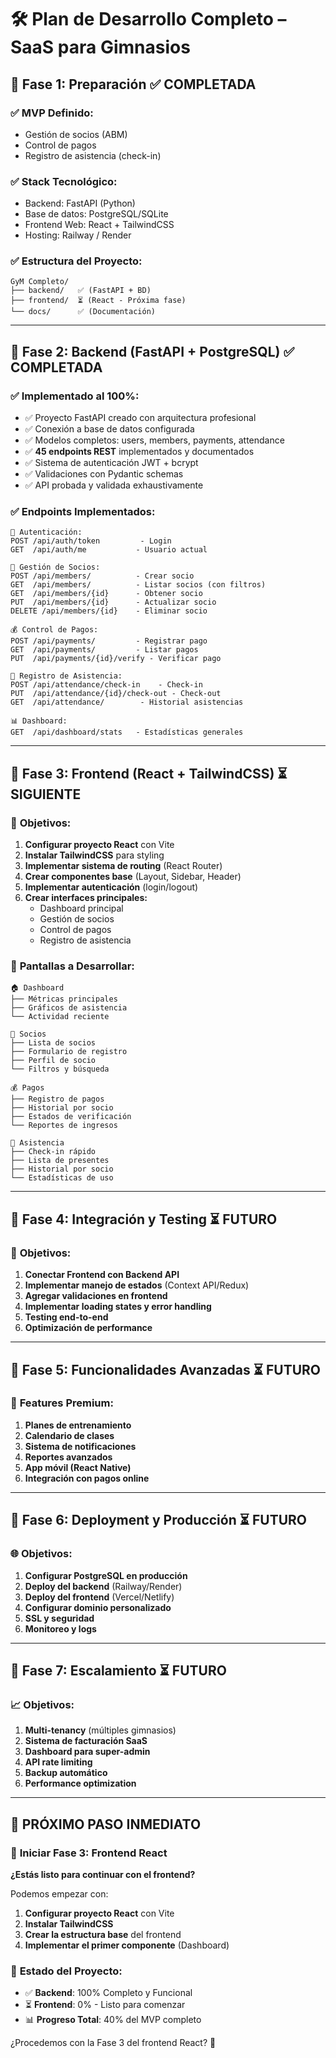 # 🛠️ Plan de Desarrollo Completo – SaaS para Gimnasios

## 🔹 Fase 1: Preparación ✅ COMPLETADA

### ✅ **MVP Definido:**
- Gestión de socios (ABM)
- Control de pagos  
- Registro de asistencia (check-in)

### ✅ **Stack Tecnológico:**
- Backend: FastAPI (Python)
- Base de datos: PostgreSQL/SQLite
- Frontend Web: React + TailwindCSS
- Hosting: Railway / Render

### ✅ **Estructura del Proyecto:**
```
GyM Completo/
├── backend/   ✅ (FastAPI + BD)
├── frontend/  ⏳ (React - Próxima fase)
└── docs/      ✅ (Documentación)
```

---

## 🔹 Fase 2: Backend (FastAPI + PostgreSQL) ✅ COMPLETADA

### ✅ **Implementado al 100%:**
- ✅ Proyecto FastAPI creado con arquitectura profesional
- ✅ Conexión a base de datos configurada
- ✅ Modelos completos: users, members, payments, attendance
- ✅ **45 endpoints REST** implementados y documentados
- ✅ Sistema de autenticación JWT + bcrypt
- ✅ Validaciones con Pydantic schemas
- ✅ API probada y validada exhaustivamente

### ✅ **Endpoints Implementados:**
```
🔐 Autenticación:
POST /api/auth/token         - Login
GET  /api/auth/me           - Usuario actual

👥 Gestión de Socios:
POST /api/members/          - Crear socio
GET  /api/members/          - Listar socios (con filtros)
GET  /api/members/{id}      - Obtener socio
PUT  /api/members/{id}      - Actualizar socio
DELETE /api/members/{id}    - Eliminar socio

💰 Control de Pagos:
POST /api/payments/         - Registrar pago
GET  /api/payments/         - Listar pagos
PUT  /api/payments/{id}/verify - Verificar pago

📅 Registro de Asistencia:
POST /api/attendance/check-in    - Check-in
PUT  /api/attendance/{id}/check-out - Check-out
GET  /api/attendance/        - Historial asistencias

📊 Dashboard:
GET  /api/dashboard/stats   - Estadísticas generales
```

---

## 🔹 Fase 3: Frontend (React + TailwindCSS) ⏳ SIGUIENTE

### 🎯 **Objetivos:**
1. **Configurar proyecto React** con Vite
2. **Instalar TailwindCSS** para styling
3. **Implementar sistema de routing** (React Router)
4. **Crear componentes base** (Layout, Sidebar, Header)
5. **Implementar autenticación** (login/logout)
6. **Crear interfaces principales:**
   - Dashboard principal
   - Gestión de socios
   - Control de pagos
   - Registro de asistencia

### 📱 **Pantallas a Desarrollar:**
```
🏠 Dashboard
├── Métricas principales
├── Gráficos de asistencia
└── Actividad reciente

👥 Socios
├── Lista de socios
├── Formulario de registro
├── Perfil de socio
└── Filtros y búsqueda

💰 Pagos
├── Registro de pagos
├── Historial por socio
├── Estados de verificación
└── Reportes de ingresos

📅 Asistencia
├── Check-in rápido
├── Lista de presentes
├── Historial por socio
└── Estadísticas de uso
```

---

## 🔹 Fase 4: Integración y Testing ⏳ FUTURO

### 🎯 **Objetivos:**
1. **Conectar Frontend con Backend API**
2. **Implementar manejo de estados** (Context API/Redux)
3. **Agregar validaciones en frontend**
4. **Implementar loading states y error handling**
5. **Testing end-to-end**
6. **Optimización de performance**

---

## 🔹 Fase 5: Funcionalidades Avanzadas ⏳ FUTURO

### 🚀 **Features Premium:**
1. **Planes de entrenamiento**
2. **Calendario de clases**
3. **Sistema de notificaciones**
4. **Reportes avanzados**
5. **App móvil (React Native)**
6. **Integración con pagos online**

---

## 🔹 Fase 6: Deployment y Producción ⏳ FUTURO

### 🌐 **Objetivos:**
1. **Configurar PostgreSQL en producción**
2. **Deploy del backend** (Railway/Render)
3. **Deploy del frontend** (Vercel/Netlify)
4. **Configurar dominio personalizado**
5. **SSL y seguridad**
6. **Monitoreo y logs**

---

## 🔹 Fase 7: Escalamiento ⏳ FUTURO

### 📈 **Objetivos:**
1. **Multi-tenancy** (múltiples gimnasios)
2. **Sistema de facturación SaaS**
3. **Dashboard para super-admin**
4. **API rate limiting**
5. **Backup automático**
6. **Performance optimization**

---

## 🎯 **PRÓXIMO PASO INMEDIATO**

### 🚀 **Iniciar Fase 3: Frontend React**

**¿Estás listo para continuar con el frontend?** 

Podemos empezar con:
1. **Configurar proyecto React** con Vite
2. **Instalar TailwindCSS**
3. **Crear la estructura base** del frontend
4. **Implementar el primer componente** (Dashboard)

### 🎉 **Estado del Proyecto:**
- ✅ **Backend**: 100% Completo y Funcional
- ⏳ **Frontend**: 0% - Listo para comenzar
- 📊 **Progreso Total**: 40% del MVP completo

¿Procedemos con la Fase 3 del frontend React? 🚀